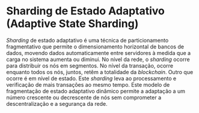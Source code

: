 # Sharding de Estado Adaptativo (Adaptive State Sharding)

_Sharding_ de estado adaptativo é uma técnica de particionamento fragmentativo que permite o dimensionamento horizontal de bancos de dados, movendo dados automaticamente entre servidores à medida que a carga no sistema aumenta ou diminui. No nível da rede, o _sharding_ ocorre para distribuir os nós em segmentos. No nível da transação, ocorre enquanto todos os nós, juntos, retêm a totalidade da _blockchain_. Outro que ocorre é em nível de estado. Este _sharding_ leva ao processamento e verificação de mais transações ao mesmo tempo. Este modelo de fragmentação de estado adaptativo dinâmico permite a adaptação a um número crescente ou decrescente de nós sem comprometer a descentralização e a segurança da rede.
